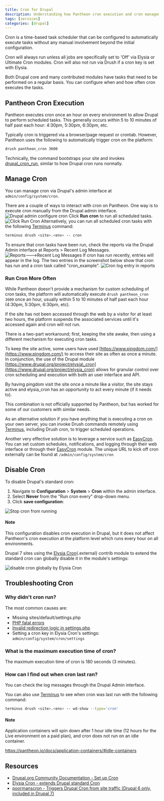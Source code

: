 ```yaml
---
title: Cron for Drupal
description: Understanding how Pantheon cron execution and cron management works on your Drupal site.
tags: [services]
categories: [drupal]
---
```

Cron is a time-based task scheduler that can be configured to automatically execute tasks without any manual involvement beyond the initial configuration.

Cron will always run unless all jobs are specifically set to 'Off' via Elysia or Ultimate Cron modules. Cron will also not run via Drush if a cron key is set with Elysia.

Both Drupal core and many contributed modules have tasks that need to be performed on a regular basis. You can configure when and how often cron executes the tasks.

## Pantheon Cron Execution
Pantheon executes cron once an hour on every environment to allow Drupal to perform scheduled tasks. This generally occurs within 5 to 10 minutes of half past each hour: 4:30pm, 5:30pm, 6:30pm, etc.

Typically cron is triggered via a browser/page request or crontab. However, Pantheon uses the following to automatically trigger cron on the platform:
```bash
drush pantheon_cron 3600
```
Technically, the command bootstraps your site and invokes [drupal\_cron\_run](https://api.drupal.org/api/drupal/includes!common.inc/function/drupal_cron_run/7), similar to how Drupal cron runs normally.

## Manage Cron

You can manage cron via Drupal's admin interface at `admin/config/system/cron`.

There are a couple of ways to interact with cron on Pantheon. One way is to execute cron manually from the Drupal admin interface.<br />
![Drupal admin configure cron](/source/docs/assets/images/cron-config.png)
Click **Run cron** to run all scheduled tasks.
![Click Run Cron](/source/docs/assets/images/run-cron.png)
Alternatively, you can run all scheduled cron tasks with the following [Terminus](/docs/terminus/) command:
```bash
terminus drush <site>.<env> -- cron
```

To ensure that cron tasks have been run, check the reports via the Drupal Admin interface at Reports > Recent Log Messages. 
![Reports--->Recent Log Messages](/source/docs/assets/images/recent-log-reports.png)
If cron has run recently, entries will appear in the log. The two entries in the screenshot below show that cron has run and a cron task called "cron\_example".
![Cron log entry in reports](/source/docs/assets/images/drupal-reports.png)

### Run Cron More Often

While Pantheon doesn't provide a mechanism for custom scheduling of cron tasks, the platform will automatically execute `drush pantheon_cron 3600` once an hour, usually within 5 to 10 minutes of half past each hour (4:30pm, 5:30pm, 6:30pm, etc).

If the site has not been accessed through the web by a visitor for at least two hours, the platform suspends the associated services until it's accessed again and cron will not run.

There is a two-part workaround; first, keeping the site awake, then using a different mechanism for executing cron tasks.

To keep the site active, some users have used [https://www.pingdom.com/](https://www.pingdom.com/) to access their site as often as once a minute. In conjunction, the use of the Drupal module [https://www.drupal.org/project/elysia\_cron](https://www.drupal.org/project/elysia_cron) allows for granular control over cron scheduling and execution with both an user interface and API.

By having pingdom visit the site once a minute like a visitor, the site stays active and elysia\_cron has an opportunity to act every minute (if it needs to).

This combination is not officially supported by Pantheon, but has worked for some of our customers with similar needs.

As an alternative solution if you have anything that is executing a cron on your own server, you can invoke Drush commands remotely using [Terminus](/docs/terminus/), including Drush cron, to trigger scheduled operations.

Another very effective solution is to leverage a service such as [EasyCron](https://www.easycron.com/). You can set custom schedules, notifications, and logging through their web interface or through their [EasyCron](https://drupal.org/project/EasyCron) module. The unique URL to kick off cron externally can be found at `/admin/config/system/cron`


## Disable Cron
To disable Drupal's standard cron:

1. Navigate to **Configuration** > **System** > **Cron** within the admin interface.
2. Select **Never** from the "Run cron every" drop-down menu.
3. Click **save configuration**:

  ![Stop cron from running](/source/docs/assets/images/run-cron-config.png)  

  <div class="alert alert-info">
  <h4 class="info">Note</h4>
  <p markdown="1">This configuration disables cron execution in Drupal, but it does not affect Pantheon's cron execution at the platform level which runs every hour on all environments.</p></div>

Drupal 7 sites using the [Elysia Cron](https://www.drupal.org/project/elysia_cron){.external} contrib module to extend the standard cron can globally disable it in the module's settings:  

![disable cron globally by Elysia Cron](/source/docs/assets/images/disable_cron_elysia.png)

## Troubleshooting Cron

### Why didn't cron run?

The most common causes are:

- Missing sites/default/settings.php
- [PHP fatal errors](/docs/php-errors/)
- [Invalid redirection logic in settings.php](/docs/domains/#redirect-to-https-and-the-primary-domain)
- Setting a cron key in Elysia Cron's settings: `admin/config/system/cron/settings`

### What is the maximum execution time of cron?

The maximum execution time of cron is 180 seconds (3 minutes).

### How can I find out when cron last ran?

You can check the log messages through the Drupal Admin interface.  

You can also use [Terminus](/docs/terminus/) to see when cron was last run with the following command:
```bash
terminus drush <site>.<env> -- wd-show --type='cron'
```

  <div class="alert alert-info">
  <h4 class="info">Note</h4>
  <p markdown="1">Application containers will spin down after 1 hour idle time (12 hours for the Live environment on a paid plan), and cron does not run on an idle container.
  
  https://pantheon.io/docs/application-containers/#idle-containers</p></div>

## Resources

- [Drupal.org Community Documentation - Set up Cron](https://www.drupal.org/docs/7/setting-up-cron/overview)
- [Elysia Cron - extends Drupal standard Cron](https://www.drupal.org/project/elysia_cron)
- [poormanscron - Triggers Drupal Cron from site traffic (Drupal 6 only, included in Drupal 7)](https://drupal.org/project/poormanscron)

